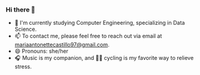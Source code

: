 ### Hi there 👋

- 🌱 I'm currently studying Computer Engineering, specializing in Data Science.
- 📫 To contact me, please feel free to reach out via email at mariaantonettecastillo97@gmail.com.
- 😄 Pronouns: she/her
- 🎧 Music is my companion, and 🚴‍♀️ cycling is my favorite way to relieve stress.







